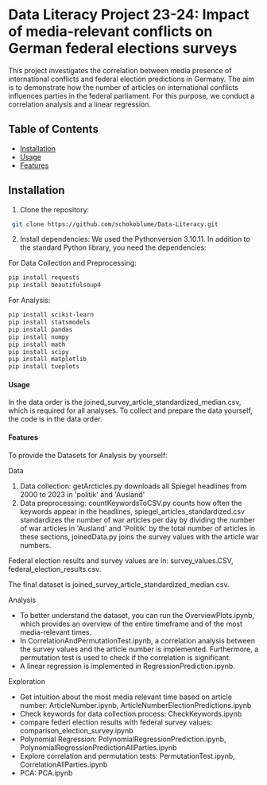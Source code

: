 # Data Literacy Project 23-24: Impact of media-relevant conflicts on German federal elections surveys

This project investigates the correlation between media presence of international conflicts and federal election predictions in Germany. The aim is to demonstrate how the number of articles on international conflicts influences parties in the federal parliament. For this purpose, we conduct a correlation analysis and a linear regression.

## Table of Contents
- [Installation](#installation)
- [Usage](#usage)
- [Features](#features)


## Installation
1. Clone the repository:
```bash
 git clone https://github.com/schokoblume/Data-Literacy.git
```

2. Install dependencies:
We used the Pythonversion 3.10.11. In addition to the standard Python library, you need the dependencies:

For Data Collection and Preprocessing:
```bash
pip install requests
pip install beautifulsoup4
 ```

For Analysis:
```bash
pip install scikit-learn
pip install statsmodels
pip install pandas
pip install numpy 
pip install math
pip install scipy
pip install matplotlib
pip install tueplots
```

#### Usage

In the data order is the joined_survey_article_standardized_median.csv, which is required for all analyses.
To collect and prepare the data yourself, the code is in the data order.

#### Features
To provide the Datasets for Analysis by yourself: 

Data 
1. Data collection: getArcticles.py downloads all Spiegel headlines from 2000 to 2023 in 'politik' and 'Ausland'
2. Data preprocessing: countKeywordsToCSV.py counts how often the keywords appear in the headlines, spiegel_articles_standardized.csv standardizes the number of war articles per day by dividing the number of war articles in 'Ausland' and 'Politik' by the total number of articles in these sections, joinedData.py joins the survey values with the article war numbers.

Federal election results and survey values are in: survey_values.CSV, federal_election_results.csv.

The final dataset is joined_survey_article_standardized_median.csv.

Analysis
- To better understand the dataset, you can run the OverviewPlots.ipynb, which provides an overview of the entire timeframe and of the most media-relevant times.
- In CorrelationAndPermutationTest.ipynb, a correlation analysis between the survey values and the article number is implemented. Furthermore, a permutation test is used to check if the correlation is significant.
- A linear regression is implemented in RegressionPrediction.ipynb.

Exploration
- Get intuition about the most media relevant time based on article number: ArticleNumber.ipynb, ArticleNumberElectionPredictions.ipynb
- Check keywords for data collection process: CheckKeywords.ipynb
- compare federl election results with federal survey values: comparison_election_survey.ipynb
- Polynomial Regression: PolynomialRegressionPrediction.ipynb, PolynomialRegressionPredictionAllParties.ipynb
- Explore correlation and permutation tests: PermutationTest.ipynb, CorrelationAllParties.ipynb
- PCA: PCA.ipynb



